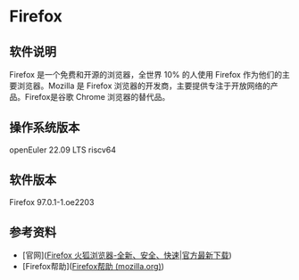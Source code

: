 # Firefox

## 软件说明

Firefox 是一个免费和开源的浏览器，全世界 10% 的人使用 Firefox 作为他们的主要浏览器。Mozilla 是 Firefox 浏览器的开发商，主要提供专注于开放网络的产品。Firefox是谷歌 Chrome 浏览器的替代品。


## 操作系统版本

openEuler 22.09 LTS riscv64

## 软件版本

Firefox 97.0.1-1.oe2203

## 参考资料

- [官网]([Firefox 火狐浏览器-全新、安全、快速|官方最新下载](https://www.firefox.com.cn/))
- [Firefox帮助]([Firefox帮助 (mozilla.org)](https://support.mozilla.org/zh-CN/products/firefox))
